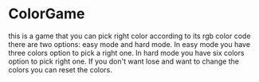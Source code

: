 # ColorGame
this is a game that you can pick right color according to its rgb color code
there are two options: easy mode and hard mode.
  In easy mode you have three colors option to pick a right one.
  In hard mode you have six colors option to pick right one.
If you don't want lose and want to change the colors you can reset the colors.
